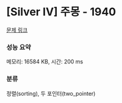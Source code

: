 # [Silver IV] 주몽 - 1940 

[문제 링크](https://www.acmicpc.net/problem/1940) 

### 성능 요약

메모리: 16584 KB, 시간: 200 ms

### 분류

정렬(sorting), 두 포인터(two_pointer)

